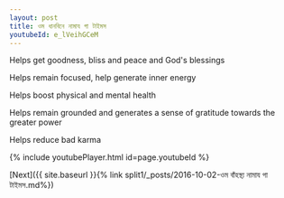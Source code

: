 ```yaml
---
layout: post
title: ওম ধানবিনে নামায গা টাইমস
youtubeId: e_lVeihGCeM
---
```

 
 
Helps get goodness, bliss and peace and God's blessings
 
Helps remain focused, help generate inner energy 
 
Helps boost physical and mental health 
 
Helps remain grounded and generates a sense of gratitude towards the greater power 
 
Helps reduce bad karma
 
 
 
 


{% include youtubePlayer.html id=page.youtubeId %}
 
[Next]({{ site.baseurl }}{% link  split1/_posts/2016-10-02-ওম বাঁহস্থ্য নামায গা টাইমস.md%})
 
